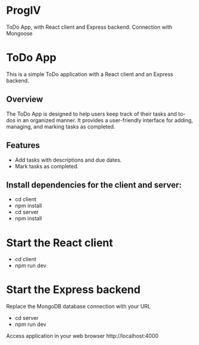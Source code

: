 # ProgIV
ToDo App, with React client and Express backend. Connection with Mongoose

# ToDo App

This is a simple ToDo application with a React client and an Express backend.

## Overview

The ToDo App is designed to help users keep track of their tasks and to-dos in an organized manner. It provides a user-friendly interface for adding, managing, and marking tasks as completed.

## Features

- Add tasks with descriptions and due dates.
- Mark tasks as completed.

## Install dependencies for the client and server:
- cd client
- npm install
- cd server
- npm install


# Start the React client
- cd client
- npm run dev

# Start the Express backend
Replace the MongoDB database connection with your URL <your-mongodb-uri>
- cd server
- npm run dev

Access application in your web browser
http://localhost:4000




  
